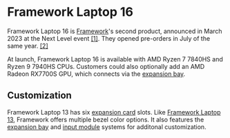 # Framework Laptop 16
Framework Laptop 16 is [Framework](/framework-computer-inc)'s second product, announced in March 2023 at the Next Level event [[1]](https://frame.work/blog/introducing-the-framework-laptop-16). They opened pre-orders in July of the same year. [[2]](https://frame.work/blog/framework-laptop-16-pre-orders-are-now-open) 

At launch, Framework Laptop 16 is available with AMD Ryzen 7 7840HS and Ryzen 9 7940HS CPUs. Customers could also optionally add an AMD Radeon RX7700S GPU, which connects via the [expansion bay](/expansion-bay).

## Customization
Framework Laptop 13 has six [expansion card](/expansion-cards) slots. Like [Framework Laptop 13](/framework-laptop-13), Framework offers multiple bezel color options. It also features the [expansion bay](/expansion-bay) and [input module](/input-modules) systems for additonal customization. 